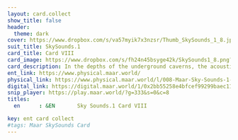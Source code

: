 ```yaml
---
layout: card.collect
show_title: false
header:
  theme: dark
cover: https://www.dropbox.com/s/va57myik7x3nzsr/Thumb_SkySounds_1_8.jpg?raw=1
suit_title: SkySounds.1
card_title: Card VIII
card_image: https://www.dropbox.com/s/fh24n45bsyge42k/SkySounds1_8.png?raw=1
card_description: In the depths of the underground caverns, the acoustic coloration is caused by echoes, reverberations and effects related to climatic factors. It is understood that the sound of the land is not just background noise, but a fundamental part of the natural world to be respected and protected. The use of these echoes and reverberations to create music and stories that reflect the soundscapes of the surroundings is an advantage. The acoustic coloration is also acknowledged to be affected by the climate, and the ability to predict and adapt to these changes is developed. The sound of the land is seen as a reminder of the beauty and power of nature and the importance of preserving it for future generations.
ent_link: https://www.physical.maar.world/
physical_link: https://www.physical.maar.world/l/008-Maar-Sky-Sounds-1-Card-VIII
digital_link: https://digital.maar.world/1/0x2bb55258e4bfcef99299baec1188b80a75fa2d48/8
snip_player: https://play.maar.world/?g=333&s=0&c=8
titles:
  en      : &EN       Sky Sounds.1 Card VIII

key: ent card collect
#tags: Maar SkySounds Card
---
```

